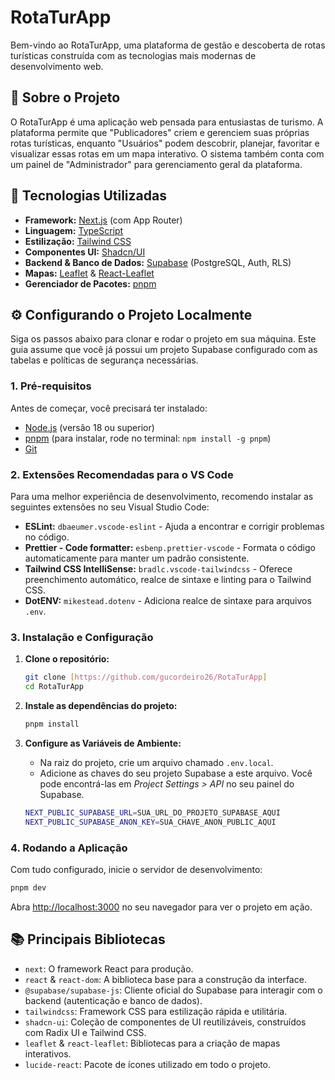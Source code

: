# RotaTurApp

Bem-vindo ao RotaTurApp, uma plataforma de gestão e descoberta de rotas turísticas construída com as tecnologias mais modernas de desenvolvimento web.

## 📜 Sobre o Projeto

O RotaTurApp é uma aplicação web pensada para entusiastas de turismo. A plataforma permite que "Publicadores" criem e gerenciem suas próprias rotas turísticas, enquanto "Usuários" podem descobrir, planejar, favoritar e visualizar essas rotas em um mapa interativo. O sistema também conta com um painel de "Administrador" para gerenciamento geral da plataforma.

## 🚀 Tecnologias Utilizadas

* **Framework:** [Next.js](https://nextjs.org/) (com App Router)
* **Linguagem:** [TypeScript](https://www.typescriptlang.org/)
* **Estilização:** [Tailwind CSS](https://tailwindcss.com/)
* **Componentes UI:** [Shadcn/UI](https://ui.shadcn.com/)
* **Backend & Banco de Dados:** [Supabase](https://supabase.com/) (PostgreSQL, Auth, RLS)
* **Mapas:** [Leaflet](https://leafletjs.com/) & [React-Leaflet](https://react-leaflet.js.org/)
* **Gerenciador de Pacotes:** [pnpm](https://pnpm.io/)

## ⚙️ Configurando o Projeto Localmente

Siga os passos abaixo para clonar e rodar o projeto em sua máquina. Este guia assume que você já possui um projeto Supabase configurado com as tabelas e políticas de segurança necessárias.

### 1. Pré-requisitos

Antes de começar, você precisará ter instalado:
* [Node.js](https://nodejs.org/) (versão 18 ou superior)
* [pnpm](https://pnpm.io/installation) (para instalar, rode no terminal: `npm install -g pnpm`)
* [Git](https://git-scm.com/)

### 2. Extensões Recomendadas para o VS Code

Para uma melhor experiência de desenvolvimento, recomendo instalar as seguintes extensões no seu Visual Studio Code:

* **ESLint:** `dbaeumer.vscode-eslint` - Ajuda a encontrar e corrigir problemas no código.
* **Prettier - Code formatter:** `esbenp.prettier-vscode` - Formata o código automaticamente para manter um padrão consistente.
* **Tailwind CSS IntelliSense:** `bradlc.vscode-tailwindcss` - Oferece preenchimento automático, realce de sintaxe e linting para o Tailwind CSS.
* **DotENV:** `mikestead.dotenv` - Adiciona realce de sintaxe para arquivos `.env`.

### 3. Instalação e Configuração

1.  **Clone o repositório:**
    ```bash
    git clone [https://github.com/gucordeiro26/RotaTurApp]
    cd RotaTurApp
    ```

2.  **Instale as dependências do projeto:**
    ```bash
    pnpm install
    ```

3.  **Configure as Variáveis de Ambiente:**
    * Na raiz do projeto, crie um arquivo chamado `.env.local`.
    * Adicione as chaves do seu projeto Supabase a este arquivo. Você pode encontrá-las em *Project Settings > API* no seu painel do Supabase.

    ```bash
    NEXT_PUBLIC_SUPABASE_URL=SUA_URL_DO_PROJETO_SUPABASE_AQUI
    NEXT_PUBLIC_SUPABASE_ANON_KEY=SUA_CHAVE_ANON_PUBLIC_AQUI
    ```

### 4. Rodando a Aplicação

Com tudo configurado, inicie o servidor de desenvolvimento:

```bash
pnpm dev
```

Abra [http://localhost:3000](http://localhost:3000) no seu navegador para ver o projeto em ação.

## 📚 Principais Bibliotecas

* `next`: O framework React para produção.
* `react` & `react-dom`: A biblioteca base para a construção da interface.
* `@supabase/supabase-js`: Cliente oficial do Supabase para interagir com o backend (autenticação e banco de dados).
* `tailwindcss`: Framework CSS para estilização rápida e utilitária.
* `shadcn-ui`: Coleção de componentes de UI reutilizáveis, construídos com Radix UI e Tailwind CSS.
* `leaflet` & `react-leaflet`: Bibliotecas para a criação de mapas interativos.
* `lucide-react`: Pacote de ícones utilizado em todo o projeto.
